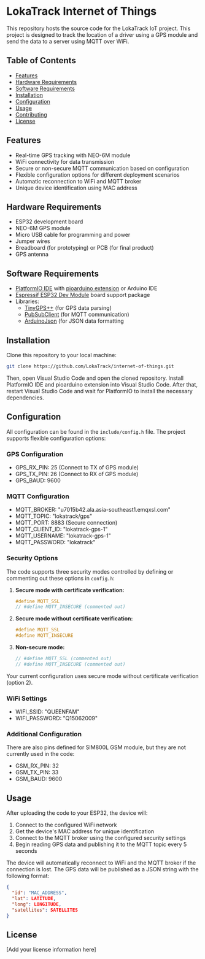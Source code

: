 # LokaTrack Internet of Things

This repository hosts the source code for the LokaTrack IoT project. This project is designed to track the location of a driver using a GPS module and send the data to a server using MQTT over WiFi.

## Table of Contents

- [Features](#features)
- [Hardware Requirements](#hardware-requirements)
- [Software Requirements](#software-requirements)
- [Installation](#installation)
- [Configuration](#configuration)
- [Usage](#usage)
- [Contributing](#contributing)
- [License](#license)

## Features

- Real-time GPS tracking with NEO-6M module
- WiFi connectivity for data transmission
- Secure or non-secure MQTT communication based on configuration
- Flexible configuration options for different deployment scenarios
- Automatic reconnection to WiFi and MQTT broker
- Unique device identification using MAC address

## Hardware Requirements

- ESP32 development board
- NEO-6M GPS module
- Micro USB cable for programming and power
- Jumper wires
- Breadboard (for prototyping) or PCB (for final product)
- GPS antenna

## Software Requirements

- [PlatformIO IDE](https://marketplace.visualstudio.com/items?itemName=platformio.platformio-ide) with [pioarduino extension](https://marketplace.visualstudio.com/items?itemName=pioarduino.pioarduino-ide) or Arduino IDE
- [Espressif ESP32 Dev Module](https://docs.platformio.org/en/latest/boards/espressif32/esp32dev.html?utm_source=platformio&utm_medium=piohome) board support package
- Libraries:
  - [TinyGPS++](https://github.com/mikalhart/TinyGPSPlus?utm_source=platformio&utm_medium=piohome) (for GPS data parsing)
  - [PubSubClient](https://github.com/knolleary/pubsubclient?utm_source=platformio&utm_medium=piohome) (for MQTT communication)
  - [ArduinoJson](https://github.com/bblanchon/ArduinoJson?utm_source=platformio&utm_medium=piohome) (for JSON data formatting

## Installation

Clone this repository to your local machine:

```bash
git clone https://github.com/LokaTrack/internet-of-things.git
```

Then, open Visual Studio Code and open the cloned repository. Install PlatformIO IDE and pioarduino extension into Visual Studio Code. After that, restart Visual Studio Code and wait for PlatformIO to install the necessary dependencies.

## Configuration

All configuration can be found in the `include/config.h` file. The project supports flexible configuration options:

### GPS Configuration

- GPS_RX_PIN: 25 (Connect to TX of GPS module)
- GPS_TX_PIN: 26 (Connect to RX of GPS module)
- GPS_BAUD: 9600

### MQTT Configuration

- MQTT_BROKER: "u7015b42.ala.asia-southeast1.emqxsl.com"
- MQTT_TOPIC: "lokatrack/gps"
- MQTT_PORT: 8883 (Secure connection)
- MQTT_CLIENT_ID: "lokatrack-gps-1"
- MQTT_USERNAME: "lokatrack-gps-1"
- MQTT_PASSWORD: "lokatrack"

### Security Options

The code supports three security modes controlled by defining or commenting out these options in `config.h`:

1. **Secure mode with certificate verification:**

   ```cpp
   #define MQTT_SSL
   // #define MQTT_INSECURE (commented out)
   ```

2. **Secure mode without certificate verification:**

   ```cpp
   #define MQTT_SSL
   #define MQTT_INSECURE
   ```

3. **Non-secure mode:**
   ```cpp
   // #define MQTT_SSL (commented out)
   // #define MQTT_INSECURE (commented out)
   ```

Your current configuration uses secure mode without certificate verification (option 2).

### WiFi Settings

- WIFI_SSID: "QUEENFAM"
- WIFI_PASSWORD: "Q15062009"

### Additional Configuration

There are also pins defined for SIM800L GSM module, but they are not currently used in the code:

- GSM_RX_PIN: 32
- GSM_TX_PIN: 33
- GSM_BAUD: 9600

## Usage

After uploading the code to your ESP32, the device will:

1. Connect to the configured WiFi network
2. Get the device's MAC address for unique identification
3. Connect to the MQTT broker using the configured security settings
4. Begin reading GPS data and publishing it to the MQTT topic every 5 seconds

The device will automatically reconnect to WiFi and the MQTT broker if the connection is lost. The GPS data will be published as a JSON string with the following format:

```json
{
  "id": "MAC_ADDRESS",
  "lat": LATITUDE,
  "long": LONGITUDE,
  "satellites": SATELLITES
}
```

## License

[Add your license information here]

```

```
